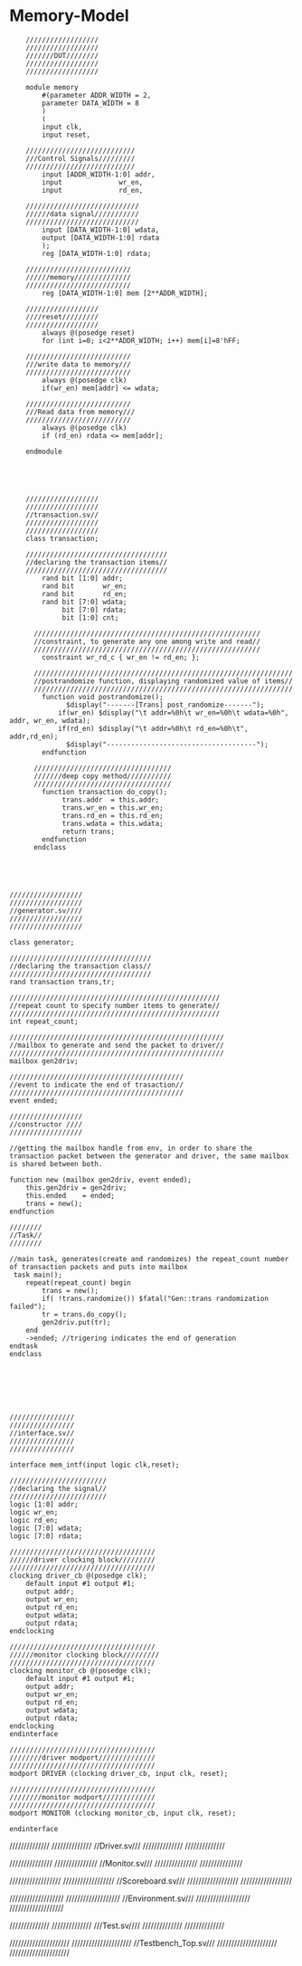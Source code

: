 # Memory-Model


        //////////////////
        //////////////////
        ///////DUT////////
        //////////////////
        //////////////////

        module memory
        	#(parameter ADDR_WIDTH = 2,
        	parameter DATA_WIDTH = 8
        	)
        	(
        	input clk,
        	input reset,
        
        ///////////////////////////
        ///Control Signals/////////
        ///////////////////////////
        	input [ADDR_WIDTH-1:0] addr,
        	input 		       wr_en,
        	input		       rd_en,
  
        ////////////////////////////
        //////data signal///////////
        ////////////////////////////
        	input [DATA_WIDTH-1:0] wdata,
        	output [DATA_WIDTH-1:0] rdata
        	);
         	reg [DATA_WIDTH-1:0] rdata;
  
        //////////////////////////
        //////memory//////////////
        //////////////////////////
        	reg [DATA_WIDTH-1:0] mem [2**ADDR_WIDTH];
  
        //////////////////
        ////reset/////////
        //////////////////
        	always @(posedge reset)
        	for (int i=0; i<2**ADDR_WIDTH; i++) mem[i]=8'hFF;
  
        //////////////////////////
        ///write data to memory///
        //////////////////////////
        	always @(posedge clk)
        	if(wr_en) mem[addr] <= wdata;
  
        //////////////////////////
        ///Read data from memory///
        //////////////////////////
        	always @(posedge clk)
        	if (rd_en) rdata <= mem[addr];
  
        endmodule
  
  
  
  
  
        //////////////////
        //////////////////
        //transaction.sv//
        //////////////////
        //////////////////
        class transaction;

        ///////////////////////////////////
        //declaring the transaction items//
        ///////////////////////////////////
        	rand bit [1:0] addr;
        	rand bit       wr_en;
        	rand bit       rd_en;
        	rand bit [7:0] wdata;
	             bit [7:0] rdata;
	             bit [1:0] cnt;

	      ////////////////////////////////////////////////////////
	      //constraint, to generate any one among write and read//
	      ////////////////////////////////////////////////////////
	      	constraint wr_rd_c { wr_en != rd_en; };
  
	      ////////////////////////////////////////////////////////////////
	      //postrandomize function, displaying randomized value of items//
	      ////////////////////////////////////////////////////////////////
         	function void postrandomize();
				  $display("-------[Trans] post_randomize-------");
	         	if(wr_en) $display("\t addr=%0h\t wr_en=%0h\t wdata=%0h", addr, wr_en, wdata);
	         	if(rd_en) $display("\t addr=%0h\t rd_en=%0h\t", addr,rd_en);
				  $display("-------------------------------------");
          	endfunction 
  
	      //////////////////////////////////
	      ///////deep copy method/////////// 
	      //////////////////////////////////
        	function transaction do_copy();
		         trans.addr  = this.addr;
		         trans.wr_en = this.wr_en;
		         trans.rd_en = this.rd_en;
		         trans.wdata = this.wdata;
		         return trans;
	      	endfunction
      	  endclass
	
	



	//////////////////
	//////////////////
	//generator.sv////
	//////////////////
	//////////////////

	class generator;

	///////////////////////////////////
	//declaring the transaction class//
	///////////////////////////////////
	rand transaction trans,tr;

	////////////////////////////////////////////////////
	//repeat count to specify number items to generate//
	////////////////////////////////////////////////////
	int repeat_count;

	/////////////////////////////////////////////////////
	//mailbox to generate and send the packet to driver//
	/////////////////////////////////////////////////////
	mailbox gen2driv;

	///////////////////////////////////////////
	//event to indicate the end of trasaction//
	///////////////////////////////////////////
	event ended;

	//////////////////
	//constructor ////
	//////////////////

	//getting the mailbox handle from env, in order to share the transaction packet between the generator and driver, the same mailbox is shared between both.

	function new (mailbox gen2driv, event ended); 
		this.gen2driv = gen2driv;
		this.ended    = ended;
		trans = new();
	endfunction

	////////
	//Task//
	////////

	//main task, generates(create and randomizes) the repeat_count number of transaction packets and puts into mailbox
	 task main();
		repeat(repeat_count) begin
			trans = new();
			if( !trans.randomize()) $fatal("Gen::trans randomization failed");
			tr = trans.do_copy();
			gen2driv.put(tr);
		end
		->ended; //trigering indicates the end of generation
	endtask
	endclass







	////////////////
	////////////////
	//interface.sv//
	////////////////
	////////////////

	interface mem_intf(input logic clk,reset);

	////////////////////////
	//declaring the signal//
	////////////////////////
	logic [1:0] addr;
	logic wr_en;
	logic rd_en;
	logic [7:0] wdata;
	logic [7:0] rdata;

	////////////////////////////////////
	//////driver clocking block/////////
	////////////////////////////////////
	clocking driver_cb @(posedge clk);
		default input #1 output #1;
		output addr;
		output wr_en;
		output rd_en;
		output wdata;
		output rdata;
	endclocking

	////////////////////////////////////
	//////monitor clocking block/////////
	////////////////////////////////////
	clocking monitor_cb @(posedge clk);
		default input #1 output #1;
		output addr;
		output wr_en;
		output rd_en;
		output wdata;
		output rdata;
	endclocking
	endinterface

	////////////////////////////////////
	////////driver modport//////////////
	////////////////////////////////////
	modport DRIVER (clocking driver_cb, input clk, reset);

	////////////////////////////////////
	////////monitor modport/////////////
	////////////////////////////////////
	modport MONITOR (clocking monitor_cb, input clk, reset);

	endinterface



//////////////
//////////////
//Driver.sv///
//////////////
//////////////




///////////////
///////////////
//Monitor.sv///
///////////////
///////////////






//////////////////
//////////////////
//Scoreboard.sv///
//////////////////
//////////////////









///////////////////
///////////////////
//Environment.sv///
///////////////////
///////////////////










//////////////
//////////////
///Test.sv////
//////////////
//////////////








/////////////////////
/////////////////////
//Testbench_Top.sv///
/////////////////////
/////////////////////
